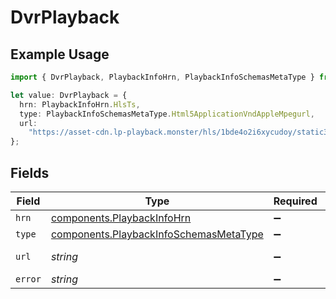 # DvrPlayback

## Example Usage

```typescript
import { DvrPlayback, PlaybackInfoHrn, PlaybackInfoSchemasMetaType } from "livepeer/models/components";

let value: DvrPlayback = {
  hrn: PlaybackInfoHrn.HlsTs,
  type: PlaybackInfoSchemasMetaType.Html5ApplicationVndAppleMpegurl,
  url:
    "https://asset-cdn.lp-playback.monster/hls/1bde4o2i6xycudoy/static360p0.mp4",
};
```

## Fields

| Field                                                                                            | Type                                                                                             | Required                                                                                         | Description                                                                                      | Example                                                                                          |
| ------------------------------------------------------------------------------------------------ | ------------------------------------------------------------------------------------------------ | ------------------------------------------------------------------------------------------------ | ------------------------------------------------------------------------------------------------ | ------------------------------------------------------------------------------------------------ |
| `hrn`                                                                                            | [components.PlaybackInfoHrn](../../models/components/playbackinfohrn.md)                         | :heavy_minus_sign:                                                                               | N/A                                                                                              | MP4                                                                                              |
| `type`                                                                                           | [components.PlaybackInfoSchemasMetaType](../../models/components/playbackinfoschemasmetatype.md) | :heavy_minus_sign:                                                                               | N/A                                                                                              | html5/video/mp4                                                                                  |
| `url`                                                                                            | *string*                                                                                         | :heavy_minus_sign:                                                                               | N/A                                                                                              | https://asset-cdn.lp-playback.monster/hls/1bde4o2i6xycudoy/static360p0.mp4                       |
| `error`                                                                                          | *string*                                                                                         | :heavy_minus_sign:                                                                               | N/A                                                                                              |                                                                                                  |